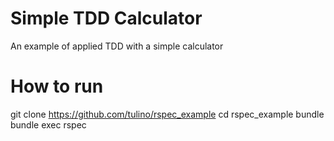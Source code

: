 # Simple TDD Calculator
An example of applied TDD with a simple calculator

# How to run
git clone https://github.com/tulino/rspec_example
cd rspec_example
bundle
bundle exec rspec


